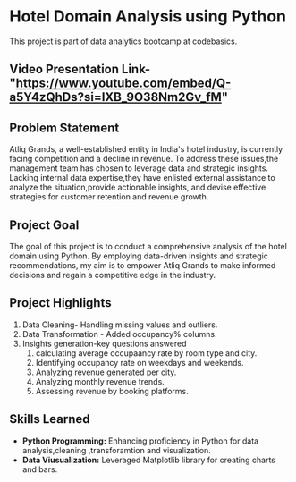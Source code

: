 # Hotel Domain Analysis using Python
  This project is part of data analytics bootcamp at codebasics.
  ## Video Presentation Link- "https://www.youtube.com/embed/Q-a5Y4zQhDs?si=IXB_9O38Nm2Gv_fM"
## Problem Statement

Atliq Grands, a well-established entity in India's hotel industry, is currently facing competition and a decline in revenue.  To address these issues,the management team has
chosen to leverage data and strategic insights. Lacking internal data expertise,they have enlisted external assistance to analyze the situation,provide actionable insights,
and devise effective strategies for customer retention and revenue growth.

## Project Goal

The goal of this project is to conduct a comprehensive analysis of the hotel domain using Python. By employing data-driven insights and strategic recommendations,
my  aim is to empower Atliq Grands to make informed decisions and regain a competitive edge in the industry.

## Project Highlights

1. Data Cleaning- Handling missing values and outliers.
2. Data Transformation - Added occupancy% columns.
3. Insights generation-key questions answered 
   1. calculating average  occupaancy rate by room type and city. 
   2. Identifying occupancy rate on weekdays and weekends.
   3. Analyzing  revenue generated per city.
   4. Analyzing monthly revenue trends.
   5. Assessing revenue by booking platforms.

## Skills Learned
- **Python Programming:** Enhancing proficiency in Python for data analysis,cleaning ,transforamtion and visualization.
- **Data Viusualization:** Leveraged Matplotlib library for creating charts and bars.
